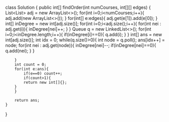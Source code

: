 class Solution {
    public int[] findOrder(int numCourses, int[][] edges) {
        List<List<Integer>> adj = new ArrayList<>();
        for(int i=0;i<numCourses;i++){
            adj.add(new ArrayList<>());
        }
        for(int[] e:edges){
            adj.get(e[1]).add(e[0]);
        }
        int[] inDegree = new int[adj.size()];
        for(int i=0;i<adj.size();i++){
            for(int nei : adj.get(i)){
                inDegree[nei]++;
            }
        }
        Queue<Integer> q = new LinkedList<>();
        for(int i=0;i<inDegree.length;i++){
            if(inDegree[i]==0){
                q.add(i);
            }
        }
        int[] ans = new int[adj.size()];
        int idx = 0;
        while(q.size()>0){
            int node = q.poll();
            ans[idx++] = node;
            for(int nei : adj.get(node)){
                inDegree[nei]--;
                if(inDegree[nei]==0){
                    q.add(nei);
                }
            }
            
        }
        int count = 0;
        for(int e:ans){
            if(e==0) count++;
            if(count>1){
            return new int[]{};
        }
        }
        
        return ans;
    }
}